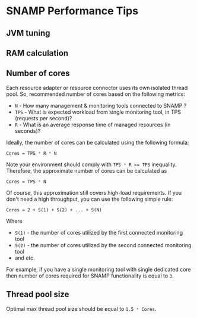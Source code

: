 SNAMP Performance Tips
====

## JVM tuning

## RAM calculation

## Number of cores
Each resource adapter or resource connector uses its own isolated thread pool.
So, recommended number of cores based on the following metrics:

* `N` - How many management & monitoring tools connected to SNAMP ?
* `TPS` - What is expected workload from single monitoring tool, in TPS (requests per second)?
* `R` - What is an average response time of managed resources (in seconds)?

Ideally, the number of cores can be calculated using the following formula:

```
Cores = TPS ˣ R ˣ N
```

Note your environment should comply with `TPS ˣ R <= TPS` inequality. 
Therefore, the approximate number of cores can be calculated as

```
Cores = TPS ˣ N
```

Of course, this approximation still covers high-load requirements. 
If you don't need a high throughput, you can use the following simple rule:

```
Cores = 2 + S(1) + S(2) + ... + S(N)
```

Where 

* `S(1)` - the number of cores utilized by the first connected monitoring tool  
* `S(2)` - the number of cores utilized by the second connected monitoring tool
* and etc.

For example, if you have a single monitoring tool with single dedicated core then number of cores
required for SNAMP functionality is equal to `3`.


## Thread pool size
Optimal max thread pool size should be equal to `1.5 ˣ Cores`.